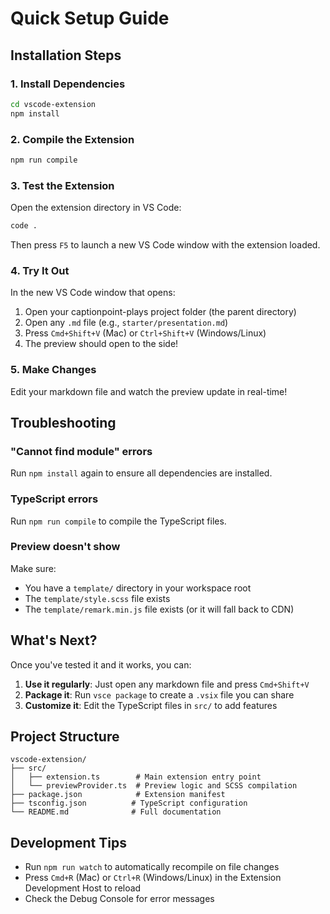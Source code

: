 # Quick Setup Guide

## Installation Steps

### 1. Install Dependencies

```bash
cd vscode-extension
npm install
```

### 2. Compile the Extension

```bash
npm run compile
```

### 3. Test the Extension

Open the extension directory in VS Code:

```bash
code .
```

Then press `F5` to launch a new VS Code window with the extension loaded.

### 4. Try It Out

In the new VS Code window that opens:

1. Open your captionpoint-plays project folder (the parent directory)
2. Open any `.md` file (e.g., `starter/presentation.md`)
3. Press `Cmd+Shift+V` (Mac) or `Ctrl+Shift+V` (Windows/Linux)
4. The preview should open to the side!

### 5. Make Changes

Edit your markdown file and watch the preview update in real-time!

## Troubleshooting

### "Cannot find module" errors

Run `npm install` again to ensure all dependencies are installed.

### TypeScript errors

Run `npm run compile` to compile the TypeScript files.

### Preview doesn't show

Make sure:
- You have a `template/` directory in your workspace root
- The `template/style.scss` file exists
- The `template/remark.min.js` file exists (or it will fall back to CDN)

## What's Next?

Once you've tested it and it works, you can:

1. **Use it regularly**: Just open any markdown file and press `Cmd+Shift+V`
2. **Package it**: Run `vsce package` to create a `.vsix` file you can share
3. **Customize it**: Edit the TypeScript files in `src/` to add features

## Project Structure

```
vscode-extension/
├── src/
│   ├── extension.ts        # Main extension entry point
│   └── previewProvider.ts  # Preview logic and SCSS compilation
├── package.json            # Extension manifest
├── tsconfig.json          # TypeScript configuration
└── README.md              # Full documentation
```

## Development Tips

- Run `npm run watch` to automatically recompile on file changes
- Press `Cmd+R` (Mac) or `Ctrl+R` (Windows/Linux) in the Extension Development Host to reload
- Check the Debug Console for error messages

